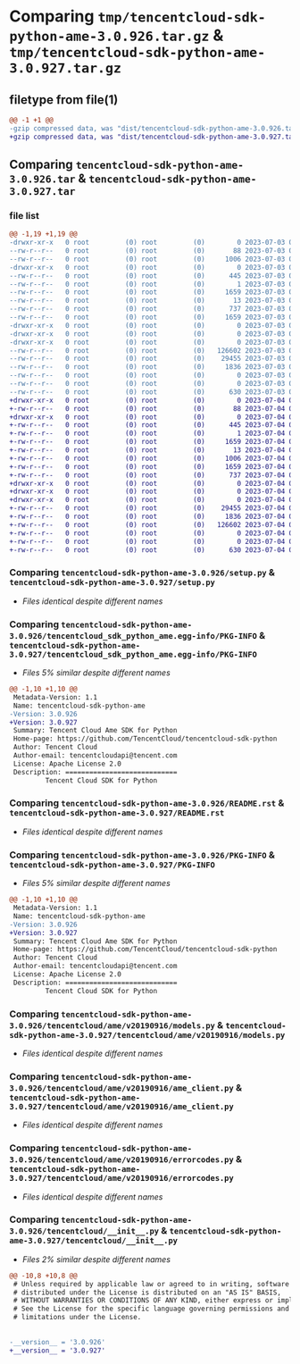 # Comparing `tmp/tencentcloud-sdk-python-ame-3.0.926.tar.gz` & `tmp/tencentcloud-sdk-python-ame-3.0.927.tar.gz`

## filetype from file(1)

```diff
@@ -1 +1 @@
-gzip compressed data, was "dist/tencentcloud-sdk-python-ame-3.0.926.tar", last modified: Mon Jul  3 00:17:59 2023, max compression
+gzip compressed data, was "dist/tencentcloud-sdk-python-ame-3.0.927.tar", last modified: Tue Jul  4 00:13:55 2023, max compression
```

## Comparing `tencentcloud-sdk-python-ame-3.0.926.tar` & `tencentcloud-sdk-python-ame-3.0.927.tar`

### file list

```diff
@@ -1,19 +1,19 @@
-drwxr-xr-x   0 root         (0) root         (0)        0 2023-07-03 00:17:59.000000 tencentcloud-sdk-python-ame-3.0.926/
--rw-r--r--   0 root         (0) root         (0)       88 2023-07-03 00:17:59.000000 tencentcloud-sdk-python-ame-3.0.926/setup.cfg
--rw-r--r--   0 root         (0) root         (0)     1006 2023-07-03 00:17:59.000000 tencentcloud-sdk-python-ame-3.0.926/setup.py
-drwxr-xr-x   0 root         (0) root         (0)        0 2023-07-03 00:17:59.000000 tencentcloud-sdk-python-ame-3.0.926/tencentcloud_sdk_python_ame.egg-info/
--rw-r--r--   0 root         (0) root         (0)      445 2023-07-03 00:17:59.000000 tencentcloud-sdk-python-ame-3.0.926/tencentcloud_sdk_python_ame.egg-info/SOURCES.txt
--rw-r--r--   0 root         (0) root         (0)        1 2023-07-03 00:17:59.000000 tencentcloud-sdk-python-ame-3.0.926/tencentcloud_sdk_python_ame.egg-info/dependency_links.txt
--rw-r--r--   0 root         (0) root         (0)     1659 2023-07-03 00:17:59.000000 tencentcloud-sdk-python-ame-3.0.926/tencentcloud_sdk_python_ame.egg-info/PKG-INFO
--rw-r--r--   0 root         (0) root         (0)       13 2023-07-03 00:17:59.000000 tencentcloud-sdk-python-ame-3.0.926/tencentcloud_sdk_python_ame.egg-info/top_level.txt
--rw-r--r--   0 root         (0) root         (0)      737 2023-07-03 00:17:59.000000 tencentcloud-sdk-python-ame-3.0.926/README.rst
--rw-r--r--   0 root         (0) root         (0)     1659 2023-07-03 00:17:59.000000 tencentcloud-sdk-python-ame-3.0.926/PKG-INFO
-drwxr-xr-x   0 root         (0) root         (0)        0 2023-07-03 00:17:59.000000 tencentcloud-sdk-python-ame-3.0.926/tencentcloud/
-drwxr-xr-x   0 root         (0) root         (0)        0 2023-07-03 00:17:59.000000 tencentcloud-sdk-python-ame-3.0.926/tencentcloud/ame/
-drwxr-xr-x   0 root         (0) root         (0)        0 2023-07-03 00:17:59.000000 tencentcloud-sdk-python-ame-3.0.926/tencentcloud/ame/v20190916/
--rw-r--r--   0 root         (0) root         (0)   126602 2023-07-03 00:17:59.000000 tencentcloud-sdk-python-ame-3.0.926/tencentcloud/ame/v20190916/models.py
--rw-r--r--   0 root         (0) root         (0)    29455 2023-07-03 00:17:59.000000 tencentcloud-sdk-python-ame-3.0.926/tencentcloud/ame/v20190916/ame_client.py
--rw-r--r--   0 root         (0) root         (0)     1836 2023-07-03 00:17:59.000000 tencentcloud-sdk-python-ame-3.0.926/tencentcloud/ame/v20190916/errorcodes.py
--rw-r--r--   0 root         (0) root         (0)        0 2023-07-03 00:17:59.000000 tencentcloud-sdk-python-ame-3.0.926/tencentcloud/ame/v20190916/__init__.py
--rw-r--r--   0 root         (0) root         (0)        0 2023-07-03 00:17:59.000000 tencentcloud-sdk-python-ame-3.0.926/tencentcloud/ame/__init__.py
--rw-r--r--   0 root         (0) root         (0)      630 2023-07-03 00:17:59.000000 tencentcloud-sdk-python-ame-3.0.926/tencentcloud/__init__.py
+drwxr-xr-x   0 root         (0) root         (0)        0 2023-07-04 00:13:55.000000 tencentcloud-sdk-python-ame-3.0.927/
+-rw-r--r--   0 root         (0) root         (0)       88 2023-07-04 00:13:55.000000 tencentcloud-sdk-python-ame-3.0.927/setup.cfg
+drwxr-xr-x   0 root         (0) root         (0)        0 2023-07-04 00:13:55.000000 tencentcloud-sdk-python-ame-3.0.927/tencentcloud_sdk_python_ame.egg-info/
+-rw-r--r--   0 root         (0) root         (0)      445 2023-07-04 00:13:55.000000 tencentcloud-sdk-python-ame-3.0.927/tencentcloud_sdk_python_ame.egg-info/SOURCES.txt
+-rw-r--r--   0 root         (0) root         (0)        1 2023-07-04 00:13:55.000000 tencentcloud-sdk-python-ame-3.0.927/tencentcloud_sdk_python_ame.egg-info/dependency_links.txt
+-rw-r--r--   0 root         (0) root         (0)     1659 2023-07-04 00:13:55.000000 tencentcloud-sdk-python-ame-3.0.927/tencentcloud_sdk_python_ame.egg-info/PKG-INFO
+-rw-r--r--   0 root         (0) root         (0)       13 2023-07-04 00:13:55.000000 tencentcloud-sdk-python-ame-3.0.927/tencentcloud_sdk_python_ame.egg-info/top_level.txt
+-rw-r--r--   0 root         (0) root         (0)     1006 2023-07-04 00:13:55.000000 tencentcloud-sdk-python-ame-3.0.927/setup.py
+-rw-r--r--   0 root         (0) root         (0)     1659 2023-07-04 00:13:55.000000 tencentcloud-sdk-python-ame-3.0.927/PKG-INFO
+-rw-r--r--   0 root         (0) root         (0)      737 2023-07-04 00:13:55.000000 tencentcloud-sdk-python-ame-3.0.927/README.rst
+drwxr-xr-x   0 root         (0) root         (0)        0 2023-07-04 00:13:55.000000 tencentcloud-sdk-python-ame-3.0.927/tencentcloud/
+drwxr-xr-x   0 root         (0) root         (0)        0 2023-07-04 00:13:55.000000 tencentcloud-sdk-python-ame-3.0.927/tencentcloud/ame/
+drwxr-xr-x   0 root         (0) root         (0)        0 2023-07-04 00:13:55.000000 tencentcloud-sdk-python-ame-3.0.927/tencentcloud/ame/v20190916/
+-rw-r--r--   0 root         (0) root         (0)    29455 2023-07-04 00:13:55.000000 tencentcloud-sdk-python-ame-3.0.927/tencentcloud/ame/v20190916/ame_client.py
+-rw-r--r--   0 root         (0) root         (0)     1836 2023-07-04 00:13:55.000000 tencentcloud-sdk-python-ame-3.0.927/tencentcloud/ame/v20190916/errorcodes.py
+-rw-r--r--   0 root         (0) root         (0)   126602 2023-07-04 00:13:55.000000 tencentcloud-sdk-python-ame-3.0.927/tencentcloud/ame/v20190916/models.py
+-rw-r--r--   0 root         (0) root         (0)        0 2023-07-04 00:13:55.000000 tencentcloud-sdk-python-ame-3.0.927/tencentcloud/ame/v20190916/__init__.py
+-rw-r--r--   0 root         (0) root         (0)        0 2023-07-04 00:13:55.000000 tencentcloud-sdk-python-ame-3.0.927/tencentcloud/ame/__init__.py
+-rw-r--r--   0 root         (0) root         (0)      630 2023-07-04 00:13:55.000000 tencentcloud-sdk-python-ame-3.0.927/tencentcloud/__init__.py
```

### Comparing `tencentcloud-sdk-python-ame-3.0.926/setup.py` & `tencentcloud-sdk-python-ame-3.0.927/setup.py`

 * *Files identical despite different names*

### Comparing `tencentcloud-sdk-python-ame-3.0.926/tencentcloud_sdk_python_ame.egg-info/PKG-INFO` & `tencentcloud-sdk-python-ame-3.0.927/tencentcloud_sdk_python_ame.egg-info/PKG-INFO`

 * *Files 5% similar despite different names*

```diff
@@ -1,10 +1,10 @@
 Metadata-Version: 1.1
 Name: tencentcloud-sdk-python-ame
-Version: 3.0.926
+Version: 3.0.927
 Summary: Tencent Cloud Ame SDK for Python
 Home-page: https://github.com/TencentCloud/tencentcloud-sdk-python
 Author: Tencent Cloud
 Author-email: tencentcloudapi@tencent.com
 License: Apache License 2.0
 Description: ============================
         Tencent Cloud SDK for Python
```

### Comparing `tencentcloud-sdk-python-ame-3.0.926/README.rst` & `tencentcloud-sdk-python-ame-3.0.927/README.rst`

 * *Files identical despite different names*

### Comparing `tencentcloud-sdk-python-ame-3.0.926/PKG-INFO` & `tencentcloud-sdk-python-ame-3.0.927/PKG-INFO`

 * *Files 5% similar despite different names*

```diff
@@ -1,10 +1,10 @@
 Metadata-Version: 1.1
 Name: tencentcloud-sdk-python-ame
-Version: 3.0.926
+Version: 3.0.927
 Summary: Tencent Cloud Ame SDK for Python
 Home-page: https://github.com/TencentCloud/tencentcloud-sdk-python
 Author: Tencent Cloud
 Author-email: tencentcloudapi@tencent.com
 License: Apache License 2.0
 Description: ============================
         Tencent Cloud SDK for Python
```

### Comparing `tencentcloud-sdk-python-ame-3.0.926/tencentcloud/ame/v20190916/models.py` & `tencentcloud-sdk-python-ame-3.0.927/tencentcloud/ame/v20190916/models.py`

 * *Files identical despite different names*

### Comparing `tencentcloud-sdk-python-ame-3.0.926/tencentcloud/ame/v20190916/ame_client.py` & `tencentcloud-sdk-python-ame-3.0.927/tencentcloud/ame/v20190916/ame_client.py`

 * *Files identical despite different names*

### Comparing `tencentcloud-sdk-python-ame-3.0.926/tencentcloud/ame/v20190916/errorcodes.py` & `tencentcloud-sdk-python-ame-3.0.927/tencentcloud/ame/v20190916/errorcodes.py`

 * *Files identical despite different names*

### Comparing `tencentcloud-sdk-python-ame-3.0.926/tencentcloud/__init__.py` & `tencentcloud-sdk-python-ame-3.0.927/tencentcloud/__init__.py`

 * *Files 2% similar despite different names*

```diff
@@ -10,8 +10,8 @@
 # Unless required by applicable law or agreed to in writing, software
 # distributed under the License is distributed on an "AS IS" BASIS,
 # WITHOUT WARRANTIES OR CONDITIONS OF ANY KIND, either express or implied.
 # See the License for the specific language governing permissions and
 # limitations under the License.
 
 
-__version__ = '3.0.926'
+__version__ = '3.0.927'
```

